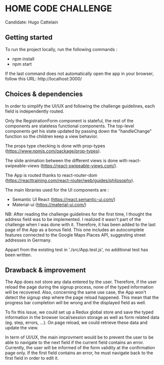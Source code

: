 # HOME CODE CHALLENGE

Candidate: Hugo Cattelain

## Getting started

To run the project locally, run the following commands :

- npm install
- npm start

If the last command does not automatically open the app in your browser, follow this URL: http://localhost:3000/

## Choices & dependencies

In order to simplify the UI/UX and following the challenge guidelines, each field is independently routed.

Only the RegistrationForm component is stateful, the rest of the components are stateless functional components. The top-level components get his state updated by passing down the "handleChange" function so the children keep a view behavior.

The props type checking is done with prop-types (https://www.npmjs.com/package/prop-types).

The slide animation between the different views is done with react-swipeable-views (https://react-swipeable-views.com/).

The App is routed thanks to react-router-dom (https://reacttraining.com/react-router/web/guides/philosophy).

The main libraries used for the UI components are :

- Semantic UI React (https://react.semantic-ui.com/)
- Material-ui (https://material-ui.com/)

NB: After reading the challenge guidelines for the first time, I thought the address field was to be implemented. I realized it wasn't part of the challenge when I was done with it. Therefore, it has been added to the last page of the App as a bonus field. This one includes an autocomplete features connected to the Google Maps Places API, suggesting street addresses in Germany.

Appart from the existing test in './src/App.test.js', no additional test has been written.

## Drawback & improvement

The App does not store any data entered by the user. Therefore, if the user reload the page during the signup process, none of the typed information will be recovered. Also, concerning the same use case, the App won't detect the signup step where the page reload happened. This mean that the progress bar completion will be wrong and the displayed field as well.

To fix this issue, we could set up a Redux global store and save the typed information in the browser local/session storage as well as form related data (eg. step, errors, ...). On page reload, we could retrieve these data and update the view.

In term of UI/UX, the main improvment would be to prevent the user to be able to navigate to the next field if the current field contains an error. Currently, the user will be informed of the form validity at the confirmation page only. If the first field contains an error, he must navigate back to the first field in order to edit it.
